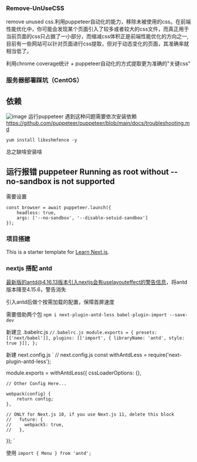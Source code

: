 ### Remove-UnUseCSS
remove unused css.利用puppeteer自动化的能力，移除未被使用的css。在前端性能优化中，你可能会发现某个页面引入了较多或者较大的css文件，而真正用于当前页面的css只占据了一小部分，而缩减css体积正是前端性能优化的方向之一,目前有一些网站可以针对页面进行css提取，但对于动态变化的页面，其准确率就相当低了。

利用chrome coverage统计 + puppeteer自动化的方式提取更为准确的"关键css"

### 服务器部署踩坑（CentOS）
## 依赖
 ![image](http://www.sugarfish.top:3002/img/Error.png)
 运行puppeteer 遇到这种问题需要依次安装依赖 https://github.com/puppeteer/puppeteer/blob/main/docs/troubleshooting.md
 ```
 yum install libxshmfence -y
 ```
总之缺啥安装啥

## 运行报错 puppeteer Running as root without --no-sandbox is not supported
需要设置
```
const browser = await puppeteer.launch({
    headless: true,
    args: ['--no-sandbox', '--disable-setuid-sandbox']
});
```
### 项目搭建

This is a starter template for [Learn Next.js](https://nextjs.org/learn).
### nextjs 搭配 antd

最新版的antd@4.16.13版本引入nextjs会有uselayouteffect的警告信息，将antd版本降至4.15.6，警告消失

引入antd后做个按需加载的配置，保障首屏速度

需要借助两个包
`
npm i next-plugin-antd-less babel-plugin-import --save-dev
`

新建立 .babelrc.js
`
//.babelrc.js
module.exports = {
    presets: [['next/babel']],
    plugins: [['import', { libraryName: 'antd', style: true }]],
};
`

新建 next.config.js
`
// next.config.js
const withAntdLess = require('next-plugin-antd-less');

module.exports = withAntdLess({
    cssLoaderOptions: {},

    // Other Config Here...

    webpack(config) {
        return config;
    },

    // ONLY for Next.js 10, if you use Next.js 11, delete this block
    //   future: {
    //     webpack5: true,
    //   },
});
`

使用
`
import { Menu } from 'antd';
`
